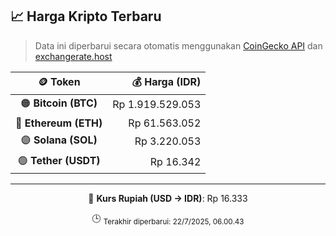 

<!-- HARGA_KRIPTO -->
## 📈 Harga Kripto Terbaru

> Data ini diperbarui secara otomatis menggunakan [CoinGecko API](https://www.coingecko.com/) dan [exchangerate.host](https://exchangerate.host/)

<div align="center">

| 🪙 Token | 💰 Harga (IDR) |
|:------:|---------------:|
| 🟠 **Bitcoin (BTC)**   | Rp 1.919.529.053 |
| 🔵 **Ethereum (ETH)**  | Rp 61.563.052 |
| 🟣 **Solana (SOL)**    | Rp 3.220.053 |
| 🟢 **Tether (USDT)**   | Rp 16.342 |

---

💱 **Kurs Rupiah (USD → IDR)**: Rp 16.333

🕒 <sub>Terakhir diperbarui: 22/7/2025, 06.00.43</sub>

</div>
<!-- /HARGA_KRIPTO -->